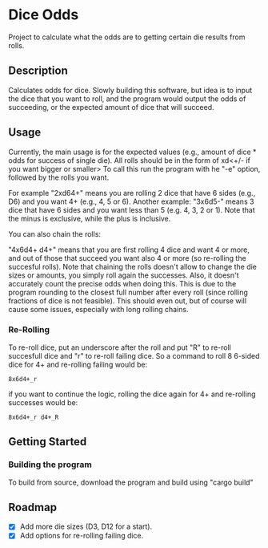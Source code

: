 # Dice Odds

Project to calculate what the odds are to getting certain die results from rolls.

## Description

Calculates odds for dice. Slowly building this software, but idea is to input the dice that you
want to roll, and the program would output the odds of succeeding, or the expected amount of dice that
will succeed.

## Usage

Currently, the main usage is for the expected values (e.g., amount of dice * odds for success of single die).
All rolls should be in the form of <amount of dice>x<die faces>d<wanted number><+/- if you want bigger or smaller>
To call this run the program with he "-e" option, followed by the rolls you want.

For example "2xd64+" means you are rolling 2 dice that have 6 sides (e.g., D6) and you want 4+ (e.g., 4, 5 or 6).
Another example: "3x6d5-" means 3 dice that have 6 sides and you want less than 5 (e.g. 4, 3, 2 or 1). Note that the minus is exclusive,
while the plus is inclusive.

You can also chain the rolls:

"4x6d4+ d4+" means that you are first rolling 4 dice and want 4 or more, and out of those that succeed you want also 4 or more (so re-rolling the succesful rolls).
Note that chaining the rolls doesn't allow to change the die sizes or amounts, you simply roll again the successes. Also, it doesn't
accurately count the precise odds when doing this. This is due to the program rounding to the closest full number after every roll (since rolling
fractions of dice is not feasible). This should even out, but of course will cause some issues, especially with long rolling chains.

### Re-Rolling

To re-roll dice, put an underscore after the roll and put "R" to re-roll succesfull dice and "r" to re-roll failing dice.
So a command to roll 8 6-sided dice for 4+ and re-rolling failing would be:
```
8x6d4+_r
```

if you want to continue the logic, rolling the dice again for 4+ and re-rolling successes would be:
```
8x6d4+_r d4+_R
```

## Getting Started

### Building the program

To build from source, download the program and build using "cargo build"

## Roadmap

- [x] Add more die sizes (D3, D12 for a start).
- [x] Add options for re-rolling failing dice.
